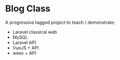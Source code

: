 # Blog Class

A progressive tagged project to teach / demonstrate:

* Laravel classical web
* MySQL 
* Laravel API
* VueJS + API
* weex + API

